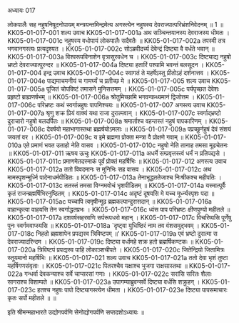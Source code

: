अध्यायः 017

लोकपालैः सह नहुषनिषूदनोपायम् मन्त्रयन्तमिन्द्रमेत्य अगस्त्येन नहुषस्य देवराज्यात्परिभ्रंशनिवेदनम् ॥ 1 ॥
KK05-01-017-001	शल्य उवाच 
KK05-01-017-001a	अथ सञ्चिन्तयानस्य देवराजस्य धीमतः ।
KK05-01-017-001c	नहुषस्य वधोपायं लोकपालैः सदैवतैः ॥
KK05-01-017-002a	तपस्वी तत्र भगवानगस्त्यः प्रत्यदृश्यत ।
KK05-01-017-002c	सोऽब्रवीदर्च्य देवेन्द्रं दिष्ट्या वै वर्धते भवान् ॥
KK05-01-017-003a	विश्वरूपविनाशेन वृत्रासुरवधेन च ।
KK05-01-017-003c	दिष्ट्याद्य नहुषो भ्रष्टो देवराज्यात्पुरन्दर ॥
KK05-01-017-004a	दिष्ट्या हतारिं पश्यामि भवन्तं बलसूदन ।
KK05-01-017-004	इन्द्र उवाच 
KK05-01-017-004c	स्वागतं ते महर्षेऽस्तु प्रीतोऽहं दर्शनात्तव ।
KK05-01-017-004e	पाद्यमाचमनीयं च गामर्घ्यं च प्रतीच्छ मे ॥
KK05-01-017-005	शल्य उवाच 
KK05-01-017-005a	पूजितं चोपविष्टं तमासने मुनिसत्तमम् ।
KK05-01-017-005c	पर्यपृच्छत देवेशः प्रहृष्टो ब्राह्मणर्षभम् ॥
KK05-01-017-006a	श्रोतुमिच्छामि भगवन्कथ्यमानं द्विजोत्तम ।
KK05-01-017-006c	परिभ्रष्टः कथं स्वर्गान्नहुषः पापनिश्चयः ॥
KK05-01-017-007	अगस्त्य उवाच 
KK05-01-017-007a	श्रृणु शक्र प्रियं वाक्यं यथा राजा दुरात्मवान् ।
KK05-01-017-007c	स्वर्गाद्भ्रष्टो दुराचारो नहुषो बलदर्पितः ॥
KK05-01-017-008a	श्रमार्ताश्च वहन्तस्तं नहुषं पापकारिणम् ।
KK05-01-017-008c	देवर्षयो महाभागास्तथा ब्रह्मर्षयोऽमलाः ॥
KK05-01-017-009a	पप्रच्छुर्नहुषं देवं संशयं जयतां वर ।
KK05-01-017-009c	य इमे ब्रह्मणा प्रोक्ता मन्त्रा वै प्रोक्षणे गवाम् ॥
KK05-01-017-010a	एते प्रमाणं भवत उताहो नेति वासव ।
KK05-01-017-010c	नहुषो नेति तानाह तमसा मूढचेतनः ॥
KK05-01-017-011	ऋषय ऊचुः 
KK05-01-017-011a	अधर्मे सम्प्रवृत्तस्त्वं धर्मं न प्रतिपद्यसे ।
KK05-01-017-011c	प्रमाणमेतदस्माकं पूर्वं प्रोक्तं महर्षिभिः ॥
KK05-01-017-012	अगस्त्य उवाच 
KK05-01-017-012a	ततो विवदमानः स मुनिभिः सह वासव ।
KK05-01-017-012c	अथ मामस्पृशन्मूर्ध्नि पादेनाधर्मपीडितः ॥
KK05-01-017-013a	तेनाभूद्धततेजाश्च निःश्रीकश्च महीपतिः ।
KK05-01-017-013c	ततस्तं तमसा विग्नमवोचं भृशपीडितम् ॥
KK05-01-017-014a	यस्मात्पूर्वैः कृतं राजन्ब्रह्मर्षिभिरनुष्ठितम् ।
KK05-01-017-014c	अदृष्टं दूषयसि मे यच्च मूर्ध्न्यस्पृशः पदा ॥
KK05-01-017-015ac	यच्चापि त्वमृषीन्मूढ ब्रह्मकल्पान्दुरासदान् ॥
KK05-01-017-016a	वाहान्कृत्वा वाहयसि तेन स्वर्गाद्धतप्रभः ।
KK05-01-017-016c	ध्वंस पाप परिभ्रष्टः क्षीणपुण्यो महीतले ॥
KK05-01-017-017a	दशवर्षसहस्राणि सर्परूपधरो महान् ।
KK05-01-017-017c	विचरिष्यसि पूर्णेषु पुनः स्वर्गमवाप्स्यसि ॥
KK05-01-017-018a	`दृष्ट्वा युधिष्ठिरं नाम तव वंशसमुद्भवम् ।
KK05-01-017-018c	निहतो ब्रह्मशापेन प्रपद्यस्व त्रिविष्टपम् ॥'
KK05-01-017-019a	एवं भ्रष्टो दुरात्मा स देवराज्यादरिन्दम ।
KK05-01-017-019c	दिष्ट्या वर्धामहे शक्र हतो ब्रह्मर्षिकण्टकः ॥
KK05-01-017-020a	त्रिविष्टपं प्रपद्यस्व पाहि लोकाञ्शचीपते ।
KK05-01-017-020c	जितेन्द्रियो जितामित्रः स्तूयमानो महर्षिभिः ॥
KK05-01-017-021	शल्य उवाच 
KK05-01-017-021a	ततो देवा भृशं तुष्टा महर्षिगणसंवृताः ।
KK05-01-017-021c	पितरश्चैव यक्षाश्च भुजगा राक्षसास्तथा ॥
KK05-01-017-022a	गन्धर्वा देवकन्याश्च सर्वे चाप्सरसां गणाः ।
KK05-01-017-022c	सरांसि सरितः शैलाः सागराश्च विशाम्पते ॥
KK05-01-017-023a	उपागम्याब्रुवन्सर्वे दिष्ट्या वर्धसि शक्रुहन् ।
KK05-01-017-023c	हतश्च नहुषः पापो दिष्ट्यागस्त्येन धीमता ।
KK05-01-017-023e	दिष्ट्या पापसमाचारः कृतः सर्पो महीतले ॥ ॥

इति श्रीमन्महाभारते उद्योगपर्वणि सेनोद्योगपर्वणि सप्तदशोऽध्यायः ॥
